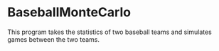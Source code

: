 # BaseballMonteCarlo

This program takes the statistics of two baseball teams and simulates games between the two teams.
